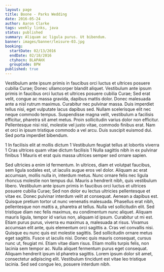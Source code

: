 ```yaml
---
layout: page
title: Boone - Parks Wedding
date: 2016-05-24
author: Aaron Clarke
tags: weekly links, java
status: published
summary: Aliquam ac ligula purus. Ut bibendum.
banner: images/banner/leisure-03.jpg
booking:
  startDate: 02/13/2016
  endDate: 02/18/2016
  ctyhocn: BLAPAHX
  groupCode: BPW
published: true
---
```

Vestibulum ante ipsum primis in faucibus orci luctus et ultrices posuere cubilia Curae; Donec ullamcorper blandit aliquet. Vestibulum ante ipsum primis in faucibus orci luctus et ultrices posuere cubilia Curae; Sed erat velit, congue ac massa gravida, dapibus mattis dolor. Donec malesuada ante a nisl rutrum maximus. Curabitur nec pulvinar massa. Duis imperdiet tellus nisi, eget vulputate lacus dapibus sed. Nullam scelerisque elit nec neque commodo tempus. Suspendisse magna velit, vestibulum a facilisis efficitur, pharetra sit amet metus. Proin sollicitudin varius dolor non efficitur. Pellentesque nisi nisl, molestie vel justo vitae, commodo finibus erat. Nam et orci in ipsum tristique commodo a vel arcu. Duis suscipit euismod dui. Sed porta imperdiet bibendum.

1 In facilisis elit at mollis dictum
1 Vestibulum feugiat tellus at lobortis viverra
1 Cras ultrices quam vitae dictum facilisis
1 Nulla sagittis nibh in ex pulvinar finibus
1 Mauris et erat quis massa ultrices semper sed ornare sapien.

Sed ultricies a enim id fermentum. In ultrices, diam et volutpat faucibus, sem ligula sodales est, ut iaculis augue eros vel dolor. Aliquam ac erat accumsan, mollis nulla in, interdum metus. Nunc ornare felis nec ligula rhoncus molestie non tempus dui. Mauris a hendrerit nibh, quis vestibulum libero. Vestibulum ante ipsum primis in faucibus orci luctus et ultrices posuere cubilia Curae; Sed non dolor eu lectus ultricies pellentesque et vitae ex. Donec pulvinar interdum velit at consequat. Aenean a dapibus est. Quisque pretium tortor ut nunc venenatis malesuada. Phasellus erat nibh, pellentesque non mattis a, pharetra at tellus. Nulla vel sollicitudin elit. Sed tristique diam nec felis maximus, eu condimentum nunc aliquet. Aliquam mauris ligula, tempor id varius non, aliquam id ipsum. Curabitur ut mi est.
Etiam purus purus, viverra eu maximus a, malesuada at risus. Vivamus accumsan elit ante, quis elementum orci sagittis a. Cras vel convallis nisi. Quisque eu nunc quis est molestie sagittis. Sed sollicitudin ornare metus eget sagittis. Fusce ut iaculis nisi. Donec quis mauris consequat, cursus nunc ut, feugiat mi. Etiam vitae diam risus. Etiam mollis turpis felis, non lacinia sem tempor ac. Nulla aliquet fermentum purus eget consequat. Aliquam hendrerit ipsum id pharetra sagittis. Lorem ipsum dolor sit amet, consectetur adipiscing elit. Vestibulum tincidunt est vitae leo tristique lacinia. Sed sed congue leo, posuere interdum nibh.

